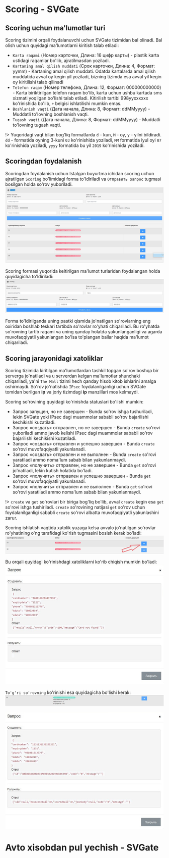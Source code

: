 # Scoring - SVGate
## Scoring uchun ma'lumotlar turi
Scoring tizimini orqali foydalanuvchi uchun SVGate tizimidan bal olinadi. Bal olish uchun quyidagi ma'lumotlarni kiritish talab etiladi:
- `Karta raqami` (Номер карточки, Длина: 16 цифр карты) - plastik karta ustidagi raqamlar bo'lib, ajratilmasdan yoziladi.
- `Kartaning amal qilish muddati` (Срок карточки, Длина: 4, Формат: yymm) - Kartaning amal qilish muddati. Odatda kartalarda amal qilish muddatida avval oy kegin yil yoziladi, bizning tizimda esa avval yil kegin oy kiritilishi talab qilinadi
- `Telefon raqam` (Номер телефона, Длина: 12, Формат: 000000000000) - Karta biriktirilgan telefon raqam bo'lib, karta uchun ushbu kartada sms xizmati yoqilgan bo'lishi talab etiladi. Kitirilish tartibi 998yyxxxxxx ko'rinishida bo'lib, `+` belgisi ishlatilishi mumkin emas.
- `Boshlanish vaqti` (Дата начала, Длина: 8, Формат: ddMMyyyy) - Muddatli to'lovning boshlanish vaqti.
- `Tugash vaqti` (Дата начала, Длина: 8, Формат: ddMMyyyy) - Muddatli to'lovning tugash vaqti.

!> Yuqoridagi vaqt bilan bog'liq formatlarda `d` - kun, `M` - oy, `y` - yilni bildiradi. `dd` - formatida oyning 3-kuni `03` ko'rinishida yoziladi, `MM` formatida iyul oyi `07` ko'rinishida yoziladi, `yyyy` formatida bu yil `2019` ko'rinishida yoziladi.

## Scoringdan foydalanish
Scoringdan foydalanish uchun Istalgan buyurtma ichidan scoring uchun ajratilgan `Scoring` bo'limidagi forma to'ldiriladi va `Отправить запрос` tugmasi bosilgan holda so'rov yuboriladi.
![scoring bo'limi](_media/scoring.JPG)

Scoring formasi yuqorida keltirilgan ma'lumot turlaridan foydalangan holda quyidagicha to'ldiriladi:
![scoring bo'limi](_media/scoring-form-example.JPG)

Forma to'ldirilganda uning pastki qismida jo'natilgan so'rovlarning eng oxiridan boshlab teskari tartibda so'rovlar ro'yhati chiqariladi. Bu ro'yhatda so'rovning tartib raqami va uning qanday holatda yakunlanganligi va agarda muvofaqqiyatli yakunlangan bo'lsa to'plangan ballar haqida ma'lumot chiqariladi.

## Scoring jarayonidagi xatoliklar
Scoring tizimida kiritilgan ma'lumotlardan tashkil topgan so'rov boshqa bir serverga jo'natiladi va u serverdan kelgan ma'lumotlar shunchaki chiqariladi, ya'ni `The Mall` tizimi hech qanday hisob kitob ishlarini amalga oshirmaydi. So'rov jo'natishda `IPsec` foydalanilganligi uchun SVGate tomidan berilgan **ip** va joriy tizimdagi **ip** manzillari mos kelmaydi.

Scoring so'rovining quyidagi ko'rinishda statuslari bo'lishi mumkin:
- Запрос запущен, но не завершен - Bunda so'rov ishga tushuriladi, lekin SVGate yoki IPsec dagi muammolar sababli so'rov bajarilishi kechikishi kuzatiladi.
- Запрос «создать» отправлен, но не завершен - Bunda `create` so'rovi yuboriladi ammo javob kelishi IPsec dagi muammolar sababli so'rov bajarilishi kechikishi kuzatiladi.
- Запрос «создать» отправлен и успешно завершен - Bunda `create` so'rovi muvofaqqiyatli yakunlanadi.
- Запрос «создать» отправлен и не выполнен - Bunda `create` so'rovi yaratiladi ammo noma'lum sabab bilan yakunlanmaydi.
- Запрос «получить» отправлен, но не завершен - Bunda `get` so'rovi jo'natiladi, lekin kutish holatida bo'ladi.
- Запрос «получить» отправлен и успешно завершен - Bunda `get` so'rovi muvofaqqiyatli yakunlanadi.
- Запрос «получить» отправлен и не выполнен - Bunda `get` so'rovi so'rovi yaratiladi ammo noma'lum sabab bilan yakunlanmaydi.

!> `create` va `get` so'rovlari bir biriga bog'liq bo'lib, avval `create` kegin esa `get` so'rovi ishga tushiriladi. `create` so'rovining natijasi `get` so'rov uchun foydalanilganligi sababli `create` so'rovi albatta muvofaqqiyatli yakunlashini zarur.

Scoring ishlatish vaqtida xatolik yuzaga kelsa avvalo jo'natilgan so'rovlar ro'yhatining o'ng tarafidagi ko'rish tugmasini bosish kerak bo'ladi:
![scoring xatoliklari](_media/scoring-request-errors.jpg)

Bu orqali quyidagi ko'rinishdagi xatoliklarni ko'rib chiqish mumkin bo'ladi:
![scoring xatoliklari](_media/scoring-request-not-found.JPG)

`To'g'ri so'rovning` ko'rinishi esa quyidagicha bo'lishi kerak:
![scoring xatoliklari](_media/scoring-request-success.JPG)

![scoring xatoliklari](_media/scoring-request-success-view.JPG)



# Avto xisobdan pul yechish - SVGate